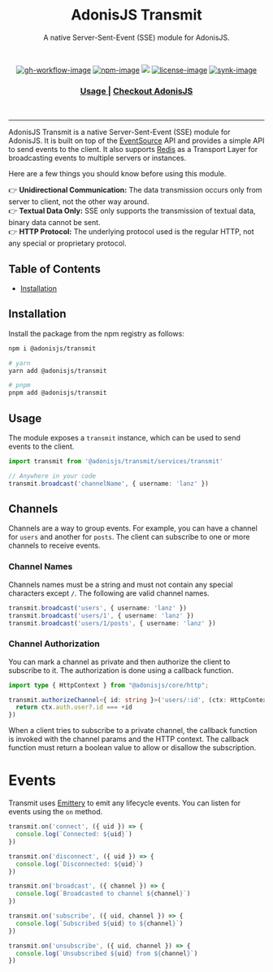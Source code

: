 <div align="center">
  <h1> AdonisJS Transmit</h1>
  <p>A native Server-Sent-Event (SSE) module for AdonisJS.</p>
</div>

<br />

<div align="center">

[![gh-workflow-image]][gh-workflow-url] [![npm-image]][npm-url] ![][typescript-image] [![license-image]][license-url] [![synk-image]][synk-url]

</div>

<div align="center">
  <h3>
    <a href="#installation">
      Usage
    </a>
    <span> | </span>
    <a href="https://adonisjs.com">
      Checkout AdonisJS
    </a>
  </h3>
</div>

<br />

<hr />

AdonisJS Transmit is a native Server-Sent-Event (SSE) module for AdonisJS. It is built on top of the [EventSource](https://developer.mozilla.org/en-US/docs/Web/API/ntSource) API and provides a simple API to send events to the client. It also supports [Redis](https://redis.io/) as a Transport Layer for broadcasting events to multiple servers or instances.

Here are a few things you should know before using this module.

<p>
👉 <strong>Unidirectional Communication:</strong> The data transmission occurs only from server to client, not the other way around.	<br />
👉 <strong>Textual Data Only:</strong> SSE only supports the transmission of textual data, binary data cannot be sent. <br />
👉 <strong>HTTP Protocol:</strong> The underlying protocol used is the regular HTTP, not any special or proprietary protocol.	<br />
</p>

<!-- START doctoc generated TOC please keep comment here to allow auto update -->
<!-- DON'T EDIT THIS SECTION, INSTEAD RE-RUN doctoc TO UPDATE -->
## Table of Contents

- [Installation](#installation)

<!-- END doctoc generated TOC please keep comment here to allow auto update -->


## Installation

Install the package from the npm registry as follows:

```sh
npm i @adonisjs/transmit

# yarn
yarn add @adonisjs/transmit

# pnpm
pnpm add @adonisjs/transmit
```

## Usage

The module exposes a `transmit` instance, which can be used to send events to the client.

```ts
import transmit from '@adonisjs/transmit/services/transmit'

// Anywhere in your code
transmit.broadcast('channelName', { username: 'lanz' })
```

## Channels

Channels are a way to group events. For example, you can have a channel for `users` and another for `posts`. The client can subscribe to one or more channels to receive events.

### Channel Names

Channels names must be a string and must not contain any special characters except `/`. The following are valid channel names.

```ts
transmit.broadcast('users', { username: 'lanz' })
transmit.broadcast('users/1', { username: 'lanz' })
transmit.broadcast('users/1/posts', { username: 'lanz' })
```

### Channel Authorization

You can mark a channel as private and then authorize the client to subscribe to it. The authorization is done using a callback function.

```ts
import type { HttpContext } from "@adonisjs/core/http";

transmit.authorizeChannel<{ id: string }>('users/:id', (ctx: HttpContext, { id }) => {
  return ctx.auth.user?.id === +id
})
```

When a client tries to subscribe to a private channel, the callback function is invoked with the channel params and the HTTP context. The callback function must return a boolean value to allow or disallow the subscription.

# Events

Transmit uses [Emittery](https://github.com/sindresorhus/emittery) to emit any lifecycle events. You can listen for events using the `on` method.

```ts
transmit.on('connect', ({ uid }) => {
  console.log(`Connected: ${uid}`)
})

transmit.on('disconnect', ({ uid }) => {
  console.log(`Disconnected: ${uid}`)
})

transmit.on('broadcast', ({ channel }) => {
  console.log(`Broadcasted to channel ${channel}`)
})

transmit.on('subscribe', ({ uid, channel }) => {
  console.log(`Subscribed ${uid} to ${channel}`)
})

transmit.on('unsubscribe', ({ uid, channel }) => {
  console.log(`Unsubscribed ${uid} from ${channel}`)
})
```

[gh-workflow-image]: https://img.shields.io/github/actions/workflow/status/adonisjs/transmit/test?style=for-the-badge
[gh-workflow-url]: https://github.com/adonisjs/transmit/actions/workflows/test.yml "Github action"

[typescript-image]: https://img.shields.io/badge/Typescript-294E80.svg?style=for-the-badge&logo=typescript
[typescript-url]: "typescript"

[npm-image]: https://img.shields.io/npm/v/@adonisjs/transmit.svg?style=for-the-badge&logo=npm
[npm-url]: https://npmjs.org/package/@adonisjs/transmit 'npm'

[license-image]: https://img.shields.io/npm/l/@adonisjs/transmit?color=blueviolet&style=for-the-badge
[license-url]: LICENSE.md 'license'

[synk-image]: https://img.shields.io/snyk/vulnerabilities/github/adonisjs/transmit?label=Synk%20Vulnerabilities&style=for-the-badge
[synk-url]: https://snyk.io/test/github/adonisjs/transmit?targetFile=package.json "synk"
